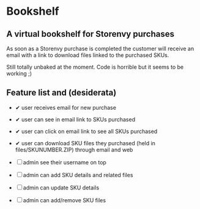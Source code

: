 # Bookshelf
## A virtual bookshelf for Storenvy purchases

As soon as a Storenvy purchase is completed the customer will receive an email with a link to download files linked to the purchased SKUs.

Still totally unbaked at the moment. Code is horrible but it seems to be working ;)

## Feature list and (desiderata)

* ✔ user receives email for new purchase 
* ✔ user can see in email link to SKUs purchased
* ✔ user can click on email link to see all SKUs purchased
* ✔ user can download SKU files they purchased (held in files/SKUNUMBER.ZIP) through email and web

* ☐ admin see their username on top
* ☐ admin can add SKU details and related files
* ☐ admin can update SKU details
* ☐ admin can add/remove SKU files
